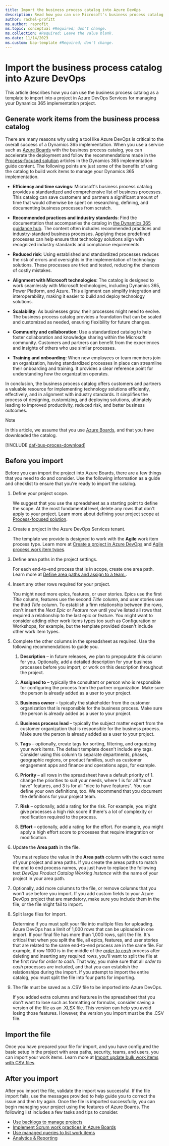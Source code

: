 ```yaml
---
title: Import the business process catalog into Azure DevOps
description: Read how you can use Microsoft's business process catalog to build an implementation project in Azure DevOps.
author: rachel-profitt
ms.author: raprofit
ms.topic: conceptual #Required; don't change.
ms.collection: #Required; Leave the value blank.
ms.date: 11/14/2023
ms.custom: bap-template #Required; don't change.
---
```


# Import the business process catalog into Azure DevOps

This article describes how you can use the business process catalog as a template to import into a project in Azure DevOps Services for managing your Dynamics 365 implementation project.

## Generate work items from the business process catalog

There are many reasons why using a tool like Azure DevOps is critical to the overall success of a Dynamics 365 implementation. When you use a service such as [Azure Boards](/azure/devops/boards/get-started/what-is-azure-boards?view=azure-devops&preserve-view=true) with the business process catalog, you can accelerate the deployment and follow the recommendations made in the [Process-focused solution](../implementation-guide/process-focused-solution.md) articles in the Dynamics 365 implementation guide content. The following points are just some of the benefits of using the catalog to build work items to manage your Dynamics 365 implementation.

- **Efficiency and time savings**: Microsoft's business process catalog provides a standardized and comprehensive list of business processes. This catalog can save customers and partners a significant amount of time that would otherwise be spent on researching, defining, and documenting business processes from scratch.

- **Recommended practices and industry standards**: Find the documentation that accompanies the catalog in [the Dynamics 365 guidance hub](/dynamics365/guidance/business-processes). The content often includes recommended practices and industry-standard business processes. Applying these predefined processes can help ensure that technology solutions align with recognized industry standards and compliance requirements.

- **Reduced risk**: Using established and standardized processes reduces the risk of errors and oversights in the implementation of technology solutions. These processes are tried and tested, reducing the chances of costly mistakes.

- **Alignment with Microsoft technologies**: The catalog is designed to work seamlessly with Microsoft technologies, including Dynamics 365, Power Platform, and Azure. This alignment can simplify integration and interoperability, making it easier to build and deploy technology solutions.

- **Scalability**: As businesses grow, their processes might need to evolve. The business process catalog provides a foundation that can be scaled and customized as needed, ensuring flexibility for future changes.

- **Community and collaboration**: Use a standardized catalog to help foster collaboration and knowledge sharing within the Microsoft community. Customers and partners can benefit from the experiences and insights of others who use similar processes.

- **Training and onboarding**: When new employees or team members join an organization, having standardized processes in place can streamline their onboarding and training. It provides a clear reference point for understanding how the organization operates.

In conclusion, the business process catalog offers customers and partners a valuable resource for implementing technology solutions efficiently, effectively, and in alignment with industry standards. It simplifies the process of designing, customizing, and deploying solutions, ultimately leading to improved productivity, reduced risk, and better business outcomes.

> [!NOTE]
> In this article, we assume that you use [Azure Boards](/azure/devops/boards/?view=azure-devops&preserve-view=true), and that you have downloaded the catalog.

[!INCLUDE [daf-bus-proces-download](../includes/daf-bus-proces-download.md)]

## Before you import

Before you can import the project into Azure Boards, there are a few things that you need to do and consider. Use the following information as a guide and checklist to ensure that you're ready to import the catalog.

1. Define your project scope.  

    We suggest that you use the spreadsheet as a starting point to define the scope. At the most fundamental level, delete any rows that don't apply to your project. Learn more about defining your project scope at [Process-focused solution](/dynamics365/guidance/implementation-guide/process-focused-solution).  

2. Create a project in the Azure DevOps Services tenant.  

    The template we provide is designed to work with the **Agile** work item process type. Learn more at [Create a project in Azure DevOps](/azure/devops/organizations/projects/create-project?view=azure-devops&preserve-view=true&tabs=browser) and [Agile process work item types](/azure/devops/boards/work-items/guidance/agile-process?view=azure-devops&preserve-view=true).

3. Define area paths in the  project settings.  

    For each end-to-end process that is in scope, create one area path. Learn more at [Define area paths and assign to a team.](/azure/devops/organizations/settings/set-area-paths?view=azure-devops&preserve-view=true&tabs=browser).  

4. Insert any other rows required for your project.  

    You might need more epics, features, or user stories. Epics use the first *Title* column, features use the second *Title* column, and user stories use the third *Title* column. To establish a firm relationship between the rows, don't insert the *Next Epic* or *Feature* row until you've listed all rows that required a relationship to the last epic or feature. You might want to consider adding other work items types too such as Configuration or Workshops, for example, but the template provided doesn't include other work item types.

5. Complete the other columns in the spreadsheet as required. Use the following recommendations to guide you.

    1. **Description** – in future releases, we plan to prepopulate this column for you. Optionally, add a detailed description for your business processes before you import, or work on this description throughout the project.

    2. **Assigned to** – typically the consultant or person who is responsible for configuring the process from the partner organization. Make sure the person is already added as a user to your project.

    3. **Business owner** – typically the stakeholder from the customer organization that is responsible for the business process. Make sure the person is already added as a user to your project.

    4. **Business process lead** – typically the subject matter expert from the customer organization that is responsible for the business process. Make sure the person is already added as a user to your project.

    5. **Tags** – optionally, create tags for sorting, filtering, and organizing your work items. The default template doesn't include any tags. Consider using this column to separate departments, phases, geographic regions, or product families, such as customer engagement apps and  finance and operations apps, for example.

    6. **Priority** – all rows in the spreadsheet have a default priority of 1. change the priorities to suit your needs, where 1 is for all "must have" features, and 3 is for all "nice to have features". You can define your own definitions, too. We recommend that you document the definitions for your project team.

    7. **Risk** – optionally, add a rating for the risk. For example, you might give processes a high risk score if there's a lot of complexity or modification required to the process.

    8. **Effort** – optionally, add a rating for the effort. For example, you might apply a high effort score to processes that require integration or modification.

6. Update the **Area path** in the file.  

    You must replace the value in the **Area path** column with the exact name of your project and area paths. If you create the areas paths to match the end to end process names, you just have to replace the following text *DevOps Product Catalog Working Instance* with the name of your project in your area path.

7. Optionally, add more columns to the file, or remove columns that you won't use before you import. If you add custom fields to your Azure DevOps project that are mandatory, make sure you include them in the file, or the file might fail to import.

8. Split large files for import.  

    Determine if you must split your file into multiple files for uploading. Azure DevOps has a limit of 1,000 rows that can be uploaded in one import. If your final file has more than 1,000 rows, split the file. It's critical that when you split the file, all epics, features, and user stories that are related to the same end-to-end process are in the same file. For example, if row 1000 is in the middle of the [*order to cash*](order-to-cash-overview.md) process after deleting and inserting any required rows, you'll want to split the file at the first row for *order to cash*. That way, you make sure that all *order to cash* processes are included, and that you can establish the relationships during the import. If you attempt to import the entire catalog, you must split the file into four parts for importing.

9. The file must be saved as a .CSV file to be imported into Azure DevOps.  

    If you added extra columns and features in the spreadsheet that you don't want to lose such as formatting or formulas, consider saving a version of the file as an .XLSX file. This version can help you avoid losing those features. However, the version you import must be the .CSV file.

## Import the file

Once you have prepared your file for import, and you have configured the basic setup in the project with area paths, security, teams, and users, you can import your work items. Learn more at [Import update bulk work items with CSV files](/azure/devops/boards/queries/import-work-items-from-csv?view=azure-devops&preserve-view=true).

## After you import

After you import the file, validate the import was successful. If the file import fails, use the messages provided to help guide you to correct the issue and then try again. Once the file is imported successfully, you can begin managing your project using the features of Azure Boards. The following list includes a few tasks and tips to consider.

- [Use backlogs to manage projects](/azure/devops/boards/backlogs/backlogs-overview?view=azure-devops&preserve-view=true)
- [Implement Scrum work practices in Azure Boards](/azure/devops/boards/sprints/scrum-overview?view=azure-devops&preserve-view=true)
- [Use managed queries to list work items](/azure/devops/boards/queries/about-managed-queries?view=azure-devops&preserve-view=true)
- [Analytics & Reporting](/azure/devops/report/?view=azure-devops&preserve-view=true)
